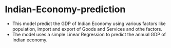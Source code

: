 # Indian-Economy-prediction
- This model predict the GDP of Indian Economy using various factors like population, import and export of Goods and Services and othe factors.
- The model uses a simple Linear Regression to predict the annual GDP of Indian economy.
